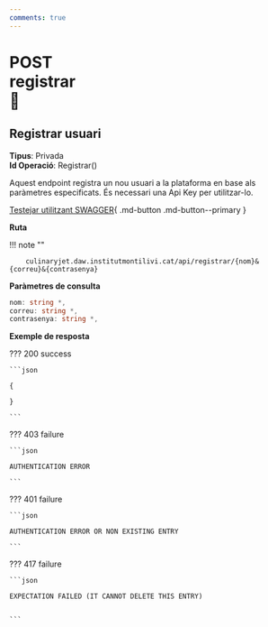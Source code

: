 ```yaml
---
comments: true
---
```


# <div class="inline-flex"><div class="badge post">POST</div> registrar <div class="badge" title="Requereix autenticació">🔑</div></div>

## Registrar usuari

**Tipus**: Privada
<br>
**Id Operació**: Registrar()

Aquest endpoint registra un nou usuari a la plataforma en base als paràmetres especificats.
És necessari una Api Key per utilitzar-lo.

[Testejar utilitzant SWAGGER](../../playground.md){ .md-button .md-button--primary }

**Ruta**

!!! note ""

        culinaryjet.daw.institutmontilivi.cat/api/registrar/{nom}&{correu}&{contrasenya}

**Paràmetres de consulta**

```c#
nom: string *,
correu: string *,
contrasenya: string *,
```

**Exemple de resposta**

??? 200 success

    ```json

    {

    }

    ```

??? 403 failure

    ```json

    AUTHENTICATION ERROR

    ```

??? 401 failure

    ```json

    AUTHENTICATION ERROR OR NON EXISTING ENTRY

    ```

??? 417 failure

    ```json

    EXPECTATION FAILED (IT CANNOT DELETE THIS ENTRY)


    ```
